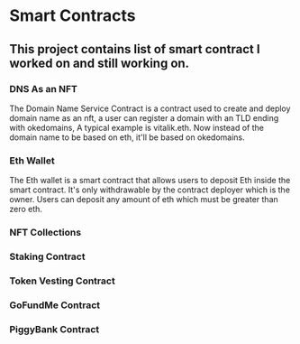 # Smart Contracts

## This project contains list of smart contract I worked on and still working on.

### DNS As an NFT

The Domain Name Service Contract is a contract used to create and deploy domain name as an nft, a user can register a domain with an TLD ending with okedomains, A typical example is vitalik.eth. Now instead of the domain name to be based on eth, it'll be based on okedomains.

### Eth Wallet

The Eth wallet is a smart contract that allows users to deposit Eth inside the smart contract. It's only withdrawable by the contract deployer which is the owner. Users can deposit any amount of eth which must be greater than zero eth.

### NFT Collections

### Staking Contract

### Token Vesting Contract

### GoFundMe Contract

### PiggyBank Contract
